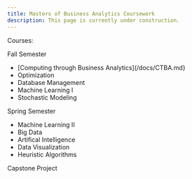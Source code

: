 ```yaml
---
title: Masters of Business Analytics Coursework
description: This page is currently under construction.
---
```


Courses:

Fall Semester

- [Computing through Business Analytics](/docs/CTBA.md}
- Optimization
- Database Management
- Machine Learning I
- Stochastic Modeling

Spring Semester
- Machine Learning II
- Big Data
- Artifical Intelligence
- Data Visualization
- Heuristic Algorithms

Capstone Project
